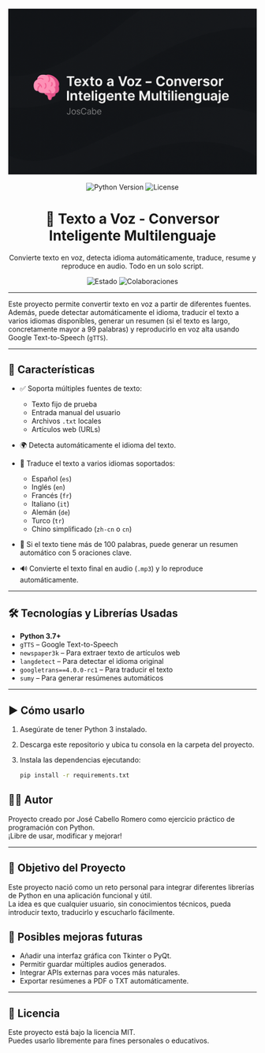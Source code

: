 <!-- 1. Banner decorativo centrado -->
<p align="center">
  <img src="https://github.com/JosCabe/texto-a-voz/blob/main/banner.png?raw=true" width="800"/>
</p>

<!-- 2. Badges y título -->
<p align="center">
  <img src="https://img.shields.io/badge/Python-3.7%2B-blue?style=flat&logo=python" alt="Python Version">
  <img src="https://img.shields.io/github/license/JosCabe/texto-a-voz" alt="License">
</p>

<h1 align="center">🧠 Texto a Voz - Conversor Inteligente Multilenguaje</h1>

<!-- 3. Descripción corta -->
<p align="center">
  Convierte texto en voz, detecta idioma automáticamente, traduce, resume y reproduce en audio. Todo en un solo script.
</p>

<!-- 4. Estado del proyecto -->
<p align="center">
  <img src="https://img.shields.io/badge/Status-Activo-brightgreen" alt="Estado">
  <img src="https://img.shields.io/badge/Colaboraciones-Bienvenidas-blueviolet" alt="Colaboraciones">
</p>

---

<!-- 5. Descripción completa -->
Este proyecto permite convertir texto en voz a partir de diferentes fuentes. Además, puede detectar automáticamente el idioma, traducir el texto a varios idiomas disponibles, generar un resumen (si el texto es largo, concretamente mayor a 99 palabras) y reproducirlo en voz alta usando Google Text-to-Speech (`gTTS`).

---

## 🚀 Características

- ✅ Soporta múltiples fuentes de texto:
  - Texto fijo de prueba
  - Entrada manual del usuario
  - Archivos `.txt` locales
  - Artículos web (URLs)

- 🌍 Detecta automáticamente el idioma del texto.
- 🔁 Traduce el texto a varios idiomas soportados:
  - Español (`es`)
  - Inglés (`en`)
  - Francés (`fr`)
  - Italiano (`it`)
  - Alemán (`de`)
  - Turco (`tr`)
  - Chino simplificado (`zh-cn` o `cn`)

- 🧠 Si el texto tiene más de 100 palabras, puede generar un resumen automático con 5 oraciones clave.
- 🔊 Convierte el texto final en audio (`.mp3`) y lo reproduce automáticamente.

---

## 🛠️ Tecnologías y Librerías Usadas

- **Python 3.7+**
- `gTTS` – Google Text-to-Speech
- `newspaper3k` – Para extraer texto de artículos web
- `langdetect` – Para detectar el idioma original
- `googletrans==4.0.0-rc1` – Para traducir el texto
- `sumy` – Para generar resúmenes automáticos

---

## ▶️ Cómo usarlo

1. Asegúrate de tener Python 3 instalado.
2. Descarga este repositorio y ubica tu consola en la carpeta del proyecto.
3. Instala las dependencias ejecutando:

   ```bash
   pip install -r requirements.txt

   ```




## 👨‍💻 Autor

Proyecto creado por José Cabello Romero como ejercicio práctico de programación con Python.  
¡Libre de usar, modificar y mejorar!

---

## 🎯 Objetivo del Proyecto

Este proyecto nació como un reto personal para integrar diferentes librerías de Python en una aplicación funcional y útil.  
La idea es que cualquier usuario, sin conocimientos técnicos, pueda introducir texto, traducirlo y escucharlo fácilmente.

## 🔮 Posibles mejoras futuras

- Añadir una interfaz gráfica con Tkinter o PyQt.
- Permitir guardar múltiples audios generados.
- Integrar APIs externas para voces más naturales.
- Exportar resúmenes a PDF o TXT automáticamente.

---

## 📄 Licencia

Este proyecto está bajo la licencia MIT.  
Puedes usarlo libremente para fines personales o educativos.


